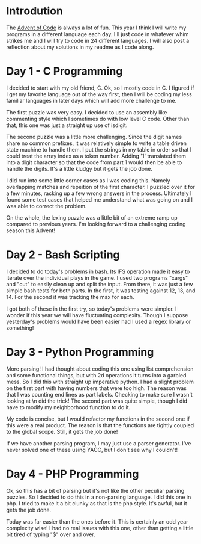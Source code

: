 # Introdution
The [Advent of Code](https://adventofcode.com/) is always a lot of
fun. This year I think I will write my programs in a different
language each day. I'll just code in whatever whim strikes me and
I will try to code in 24 different languages. I will also post
a reflection about my solutions in my readme as I code along.

# Day 1 - C Programming
I decided to start with my old friend, C. Ok, so I mostly code in C.
I figured if I get my favorite language out of the way first, then
I will be coding my less familiar languages in later days which will
add more challenge to me.

The first puzzle was very easy. I decided to use an assembly like
commenting style which I sometimes do with low level C code. Other
than that, this one was just a straight up use of isdigit.

The second puzzle was a little more challenging. Since the digit names
share no common prefixes, it was relatively simple to write a table
driven state machine to handle them. I put the strings in my table in
order so that I could treat the array index as a token number. Adding
'1' translated them into a digit character so that the code from part
1 would then be able to handle the digits. It's a little kludgy but
it gets the job done.

I did run into some little corner cases as I was coding this. Namely
overlapping matches and repeition of the first character. I puzzled
over it for a few minutes, racking up a few wrong answers in the
process. Ultimately I found some test cases that helped me understand
what was going on and I was able to correct the problem.

On the whole, the lexing puzzle was a little bit of an extreme ramp up
compared to previous years. I'm looking forward to a challenging
coding season this Advent!

# Day 2 - Bash Scripting
I decided to do today's problems in bash. Its IFS operation made it easy 
to iterate over the individual plays in the game. I used two programs 
"xargs" and "cut" to easily clean up and split the input. From there, it
was just a few simple bash tests for both parts. In the first, it was
testing against 12, 13, and 14. For the second it was tracking the max
for each.

I got both of these in the first try, so today's problems were simpler.
I wonder if this year we will have fluctuating complexity. Though I
suppose yesterday's problems would have been easier had I used a regex
library or something!

# Day 3 - Python Programming
More parsing! I had thought about coding this one using list comprehension and
some functional things, but with 2d operations it turns into a garbled mess. So
I did this with straight up imperative python. I had a slight problem on the
first part with having numbers that were too high. The reason was that 
I was counting end lines as part labels. Checking to make sure I wasn't 
looking at \n did the trick! The second part was quite simple, though
I did have to modify my neighborhood function to do it.

My code is concise, but I would refactor my functions in the second
one if this were a real product. The reason is that the functions
are tightly coupled to the global scope. Still, it gets the job done!

If we have another parsing program, I may just use a parser generator.
I've never solved one of these using YACC, but I don't see why I couldn't!

# Day 4 - PHP Programming
Ok, so this has a bit of parsing but it's not like the other peculiar parsing
puzzles. So I decided to do this in a non-parsing language. I did this one
in php. I tried to make it a bit clunky as that is the php style. It's awful,
but it gets the job done.

Today was far easier than the ones before it. This is certainly an odd year 
complexity wise! I had no real issues with this one, other than getting a 
little bit tired of typing "$" over and over.

